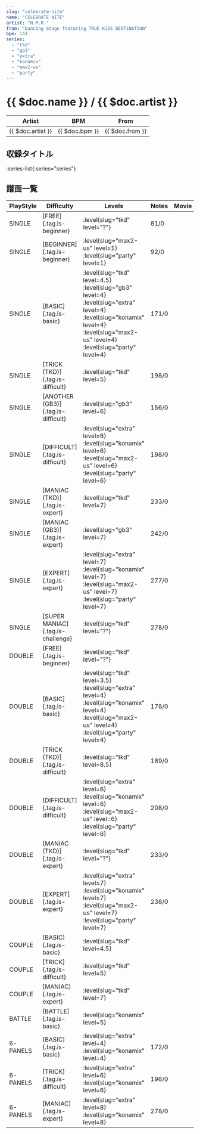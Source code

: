 ```yaml
---
slug: "celebrate-nite"
name: "CELEBRATE NITE"
artist: "N.M.R."
from: "Dancing Stage featuring TRUE KiSS DESTiNATiON"
bpm: 144
series:
  - "tkd"
  - "gb3"
  - "extra"
  - "konamix"
  - "max2-us"
  - "party"
---
```


# {{ $doc.name }} / {{ $doc.artist }}

|Artist|BPM|From|
|------|---|----|
|{{ $doc.artist }}|{{ $doc.bpm }}|{{ $doc.from }}|

## 収録タイトル

:series-list{:series="series"}

## 譜面一覧

|PlayStyle|Difficulty|Levels|Notes|Movie|
|---------|----------|------|-----|-----|
|SINGLE|[FREE]{.tag.is-beginner}|<div class="field is-grouped is-grouped-multiline">:level{slug="tkd" level="?"}</div>|81/0||
|SINGLE|[BEGINNER]{.tag.is-beginner}|<div class="field is-grouped is-grouped-multiline">:level{slug="max2-us" level=1} :level{slug="party" level=1}</div>|92/0||
|SINGLE|[BASIC]{.tag.is-basic}|<div class="field is-grouped is-grouped-multiline">:level{slug="tkd" level=4.5} :level{slug="gb3" level=4} :level{slug="extra" level=4} :level{slug="konamix" level=4} :level{slug="max2-us" level=4} :level{slug="party" level=4}</div>|171/0||
|SINGLE|[TRICK (TKD)]{.tag.is-difficult}|<div class="field is-grouped is-grouped-multiline">:level{slug="tkd" level=5}</div>|198/0||
|SINGLE|[ANOTHER (GB3)]{.tag.is-difficult}|<div class="field is-grouped is-grouped-multiline">:level{slug="gb3" level=6}</div>|156/0||
|SINGLE|[DIFFICULT]{.tag.is-difficult}|<div class="field is-grouped is-grouped-multiline">:level{slug="extra" level=6} :level{slug="konamix" level=6} :level{slug="max2-us" level=6} :level{slug="party" level=6}</div>|198/0||
|SINGLE|[MANIAC (TKD)]{.tag.is-expert}|<div class="field is-grouped is-grouped-multiline">:level{slug="tkd" level=7}</div>|233/0||
|SINGLE|[MANIAC (GB3)]{.tag.is-expert}|<div class="field is-grouped is-grouped-multiline">:level{slug="gb3" level=7}</div>|242/0||
|SINGLE|[EXPERT]{.tag.is-expert}|<div class="field is-grouped is-grouped-multiline">:level{slug="extra" level=7} :level{slug="konamix" level=7} :level{slug="max2-us" level=7} :level{slug="party" level=7}</div>|277/0||
|SINGLE|[SUPER MANIAC]{.tag.is-challenge}|<div class="field is-grouped is-grouped-multiline">:level{slug="tkd" level="?"}</div>|278/0||
|DOUBLE|[FREE]{.tag.is-beginner}|<div class="field is-grouped is-grouped-multiline">:level{slug="tkd" level="?"}</div>|||
|DOUBLE|[BASIC]{.tag.is-basic}|<div class="field is-grouped is-grouped-multiline">:level{slug="tkd" level=3.5} :level{slug="extra" level=4} :level{slug="konamix" level=4} :level{slug="max2-us" level=4} :level{slug="party" level=4}</div>|178/0||
|DOUBLE|[TRICK (TKD)]{.tag.is-difficult}|<div class="field is-grouped is-grouped-multiline">:level{slug="tkd" level=8.5}</div>|189/0||
|DOUBLE|[DIFFICULT]{.tag.is-difficult}|<div class="field is-grouped is-grouped-multiline">:level{slug="extra" level=6} :level{slug="konamix" level=6} :level{slug="max2-us" level=6} :level{slug="party" level=6}</div>|208/0||
|DOUBLE|[MANIAC (TKD)]{.tag.is-expert}|<div class="field is-grouped is-grouped-multiline">:level{slug="tkd" level="?"}</div>|233/0||
|DOUBLE|[EXPERT]{.tag.is-expert}|<div class="field is-grouped is-grouped-multiline">:level{slug="extra" level=7} :level{slug="konamix" level=7} :level{slug="max2-us" level=7} :level{slug="party" level=7}</div>|238/0||
|COUPLE|[BASIC]{.tag.is-basic}|<div class="field is-grouped is-grouped-multiline">:level{slug="tkd" level=4.5}</div>|||
|COUPLE|[TRICK]{.tag.is-difficult}|<div class="field is-grouped is-grouped-multiline">:level{slug="tkd" level=5}</div>|||
|COUPLE|[MANIAC]{.tag.is-expert}|<div class="field is-grouped is-grouped-multiline">:level{slug="tkd" level=7}</div>|||
|BATTLE|[BATTLE]{.tag.is-basic}|<div class="field is-grouped is-grouped-multiline">:level{slug="konamix" level=5}</div>|||
|6-PANELS|[BASIC]{.tag.is-basic}|<div class="field is-grouped is-grouped-multiline">:level{slug="extra" level=4} :level{slug="konamix" level=4}</div>|172/0||
|6-PANELS|[TRICK]{.tag.is-difficult}|<div class="field is-grouped is-grouped-multiline">:level{slug="extra" level=6} :level{slug="konamix" level=6}</div>|196/0||
|6-PANELS|[MANIAC]{.tag.is-expert}|<div class="field is-grouped is-grouped-multiline">:level{slug="extra" level=8} :level{slug="konamix" level=8}</div>|278/0||
